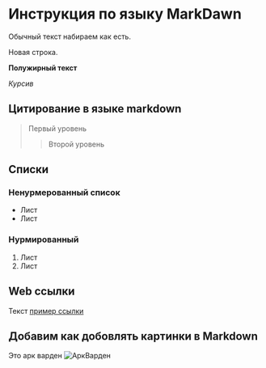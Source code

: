 # Инструкция по языку MarkDawn

Обычный текст набираем как есть.

Новая строка.

**Полужирный текст**

*Курсив*

## Цитирование в языке markdown
> Первый уровень
>> Второй уровень

## Списки
### Ненурмерованный список
* Лист
* Лист

### Нурмированный 
1. Лист
2. Лист

## Web ссылки
Текст [пример ссылки]("http.exaple.com"  "Всплывающая подзказка")


## Добавим как добовлять картинки в Markdown
Это арк варден
![АркВарден](arc.jpg)